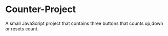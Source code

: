 # Counter-Project
A small JavaScript project that contains three buttons that counts up,down or resets count.
